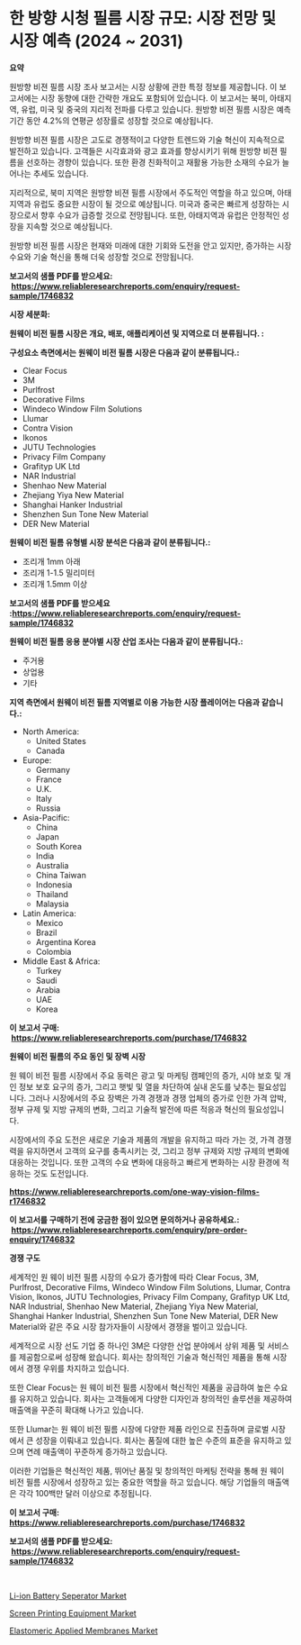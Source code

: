 <p><h1>한 방향 시청 필름 시장 규모: 시장 전망 및 시장 예측 (2024 ~ 2031)</h1></p><p><strong>요약</strong></p>
<p><p>원방향 비젼 필름 시장 조사 보고서는 시장 상황에 관한 특정 정보를 제공합니다. 이 보고서에는 시장 동향에 대한 간략한 개요도 포함되어 있습니다. 이 보고서는 북미, 아태지역, 유럽, 미국 및 중국의 지리적 전파를 다루고 있습니다. 원방향 비젼 필름 시장은 예측기간 동안 4.2%의 연평균 성장률로 성장할 것으로 예상됩니다.</p><p>원방향 비젼 필름 시장은 고도로 경쟁적이고 다양한 트렌드와 기술 혁신이 지속적으로 발전하고 있습니다. 고객들은 시각효과와 광고 효과를 향상시키기 위해 원방향 비젼 필름을 선호하는 경향이 있습니다. 또한 환경 친화적이고 재활용 가능한 소재의 수요가 늘어나는 추세도 있습니다.</p><p>지리적으로, 북미 지역은 원방향 비젼 필름 시장에서 주도적인 역할을 하고 있으며, 아태지역과 유럽도 중요한 시장이 될 것으로 예상됩니다. 미국과 중국은 빠르게 성장하는 시장으로서 향후 수요가 급증할 것으로 전망됩니다. 또한, 아태지역과 유럽은 안정적인 성장을 지속할 것으로 예상됩니다.</p><p>원방향 비젼 필름 시장은 현재와 미래에 대한 기회와 도전을 안고 있지만, 증가하는 시장 수요와 기술 혁신을 통해 더욱 성장할 것으로 전망됩니다.</p></p>
<p><strong>보고서의 샘플 PDF를 받으세요: &nbsp;<a href="https://www.reliableresearchreports.com/enquiry/request-sample/1746832">https://www.reliableresearchreports.com/enquiry/request-sample/1746832</a></strong></p>
<p><strong>시장 세분화:</strong></p>
<p><strong> 원웨이 비전 필름 시장은 개요, 배포, 애플리케이션 및 지역으로 더 분류됩니다. :</strong></p>
<p><strong>구성요소 측면에서는 원웨이 비전 필름 시장은 다음과 같이 분류됩니다.:</strong></p>
<p><ul><li>Clear Focus</li><li>3M</li><li>Purlfrost</li><li>Decorative Films</li><li>Windeco Window Film Solutions</li><li>Llumar</li><li>Contra Vision</li><li>Ikonos</li><li>JUTU Technologies</li><li>Privacy Film Company</li><li>Grafityp UK Ltd</li><li>NAR Industrial</li><li>Shenhao New Material</li><li>Zhejiang Yiya New Material</li><li>Shanghai Hanker Industrial</li><li>Shenzhen Sun Tone New Material</li><li>DER New Material</li></ul></p>
<p><strong> 원웨이 비전 필름 유형별 시장 분석은 다음과 같이 분류됩니다.:</strong></p>
<p><ul><li>조리개 1mm 아래</li><li>조리개 1-1.5 밀리미터</li><li>조리개 1.5mm 이상</li></ul></p>
<p><strong>보고서의 샘플 PDF를 받으세요 :<a href="https://www.reliableresearchreports.com/enquiry/request-sample/1746832">https://www.reliableresearchreports.com/enquiry/request-sample/1746832</a></strong></p>
<p><strong> 원웨이 비전 필름 응용 분야별 시장 산업 조사는 다음과 같이 분류됩니다.:</strong></p>
<p><ul><li>주거용</li><li>상업용</li><li>기타</li></ul></p>
<p><strong>지역 측면에서 원웨이 비전 필름 지역별로 이용 가능한 시장 플레이어는 다음과 같습니다.:</strong></p>
<p><ul>
    <li>
        North America:
        <ul>
            <li>United States</li>
            <li>Canada</li>
        </ul>
    </li>
    <li>
        Europe:
        <ul>
            <li>Germany</li>
            <li>France</li>
            <li>U.K.</li>
            <li>Italy</li>
            <li>Russia</li>
        </ul>
    </li>
    <li>
        Asia-Pacific:
        <ul>
            <li>China</li>
            <li>Japan</li>
            <li>South Korea</li>
            <li>India</li>
            <li>Australia</li>
            <li>China Taiwan</li>
            <li>Indonesia</li>
            <li>Thailand</li>
            <li>Malaysia</li>
        </ul>
    </li>
    <li>
        Latin America:
        <ul>
            <li>Mexico</li>
            <li>Brazil</li>
            <li>Argentina Korea</li>
            <li>Colombia</li>
        </ul>
    </li>
    <li>
        Middle East & Africa:
        <ul>
            <li>Turkey</li>
            <li>Saudi</li>
            <li>Arabia</li>
            <li>UAE</li>
            <li>Korea</li>
        </ul>
    </li>
    </ul></p>
<p><strong>이 보고서 구매: &nbsp;<a href="https://www.reliableresearchreports.com/purchase/1746832">https://www.reliableresearchreports.com/purchase/1746832</a></strong></p>
<p><strong>원웨이 비전 필름의 주요 동인 및 장벽 시장</strong></p>
<p><p>원 웨이 비전 필름 시장에서 주요 동력은 광고 및 마케팅 캠페인의 증가, 시야 보호 및 개인 정보 보호 요구의 증가, 그리고 햇빛 및 열을 차단하여 실내 온도를 낮추는 필요성입니다. 그러나 시장에서의 주요 장벽은 가격 경쟁과 경쟁 업체의 증가로 인한 가격 압박, 정부 규제 및 지방 규제의 변화, 그리고 기술적 발전에 따른 적응과 혁신의 필요성입니다.</p><p>시장에서의 주요 도전은 새로운 기술과 제품의 개발을 유지하고 따라 가는 것, 가격 경쟁력을 유지하면서 고객의 요구를 충족시키는 것, 그리고 정부 규제와 지방 규제의 변화에 대응하는 것입니다. 또한 고객의 수요 변화에 대응하고 빠르게 변화하는 시장 환경에 적응하는 것도 도전입니다.</p></p>
<p><strong><a href="https://www.reliableresearchreports.com/one-way-vision-films-r1746832">https://www.reliableresearchreports.com/one-way-vision-films-r1746832</a></strong></p>
<p><strong>이 보고서를 구매하기 전에 궁금한 점이 있으면 문의하거나 공유하세요.: &nbsp;<a href="https://www.reliableresearchreports.com/enquiry/pre-order-enquiry/1746832">https://www.reliableresearchreports.com/enquiry/pre-order-enquiry/1746832</a></strong></p>
<p><strong>경쟁 구도</strong></p>
<p><p>세계적인 원 웨이 비전 필름 시장의 수요가 증가함에 따라 Clear Focus, 3M, Purlfrost, Decorative Films, Windeco Window Film Solutions, Llumar, Contra Vision, Ikonos, JUTU Technologies, Privacy Film Company, Grafityp UK Ltd, NAR Industrial, Shenhao New Material, Zhejiang Yiya New Material, Shanghai Hanker Industrial, Shenzhen Sun Tone New Material, DER New Material와 같은 주요 시장 참가자들이 시장에서 경쟁을 벌이고 있습니다. </p><p>세계적으로 시장 선도 기업 중 하나인 3M은 다양한 산업 분야에서 상위 제품 및 서비스를 제공함으로써 성장해 왔습니다. 회사는 창의적인 기술과 혁신적인 제품을 통해 시장에서 경쟁 우위를 차지하고 있습니다.</p><p>또한 Clear Focus는 원 웨이 비전 필름 시장에서 혁신적인 제품을 공급하여 높은 수요를 유지하고 있습니다. 회사는 고객들에게 다양한 디자인과 창의적인 솔루션을 제공하여 매출액을 꾸준히 확대해 나가고 있습니다.</p><p>또한 Llumar는 원 웨이 비전 필름 시장에 다양한 제품 라인으로 진출하며 글로벌 시장에서 큰 성장을 이뤄내고 있습니다. 회사는 품질에 대한 높은 수준의 표준을 유지하고 있으며 연례 매출액이 꾸준하게 증가하고 있습니다.</p><p>이러한 기업들은 혁신적인 제품, 뛰어난 품질 및 창의적인 마케팅 전략을 통해 원 웨이 비전 필름 시장에서 성장하고 있는 중요한 역할을 하고 있습니다. 해당 기업들의 매출액은 각각 100백만 달러 이상으로 추정됩니다.</p></p>
<p><strong>이 보고서 구매: &nbsp; <a href="https://www.reliableresearchreports.com/purchase/1746832">https://www.reliableresearchreports.com/purchase/1746832</a></strong></p>
<p><strong>보고서의 샘플 PDF를 받으세요: &nbsp;<a href="https://www.reliableresearchreports.com/enquiry/request-sample/1746832">https://www.reliableresearchreports.com/enquiry/request-sample/1746832</a></strong><strong></strong></p>
<p>&nbsp;</p>
<p><p><a href="https://www.linkedin.com/pulse/li-ion-battery-seperator-market-size-share-global-analysis-report-qoxtf?trackingId=stltxshkA4NlnAXInSu7Fg%3D%3D">Li-ion Battery Seperator Market</a></p><p><a href="https://github.com/Chiragrp22/Market-Research-Report-List-4/blob/main/screen-printing-equipment-market.md">Screen Printing Equipment Market</a></p><p><a href="https://www.linkedin.com/pulse/elastomeric-applied-membranes-market-size-reflecting-forecast-5yf5f?trackingId=QqdHqVVzyngUlgg2J8KmaA%3D%3D">Elastomeric Applied Membranes Market</a></p></p>